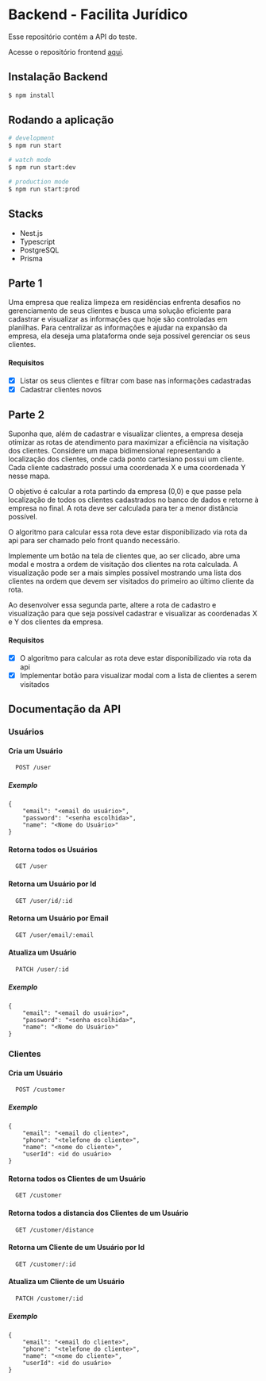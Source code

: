 # Backend - Facilita Jurídico

Esse repositório contém a API do teste.

Acesse o repositório frontend [aqui](https://github.com/brunompe/sparclean-frontend).

## Instalação Backend

```bash
$ npm install
```

## Rodando a aplicação

```bash
# development
$ npm run start

# watch mode
$ npm run start:dev

# production mode
$ npm run start:prod
```

## Stacks

- Nest.js
- Typescript
- PostgreSQL
- Prisma

## Parte 1

Uma empresa que realiza limpeza em residências enfrenta desafios no gerenciamento de seus clientes e busca uma solução eficiente para cadastrar e visualizar as informações que hoje são controladas em planilhas. Para centralizar as informações e ajudar na expansão da empresa, ela deseja uma plataforma onde seja possível gerenciar os seus clientes.

#### Requisitos

- [x] Listar os seus clientes e filtrar com base nas informações cadastradas
- [x] Cadastrar clientes novos

## Parte 2

Suponha que, além de cadastrar e visualizar clientes, a empresa deseja otimizar as rotas de atendimento para maximizar a eficiência na visitação dos clientes. Considere um mapa bidimensional representando a localização dos clientes, onde cada ponto cartesiano possui um cliente. Cada cliente cadastrado possui uma coordenada X e uma coordenada Y nesse mapa.

O objetivo é calcular a rota partindo da empresa (0,0) e que passe pela localização de todos os clientes cadastrados no banco de dados e retorne à empresa no final. A rota deve ser calculada para ter a menor distância possível.

O algoritmo para calcular essa rota deve estar disponibilizado via rota da api para ser chamado pelo front quando necessário.

Implemente um botão na tela de clientes que, ao ser clicado, abre uma modal e mostra a ordem de visitação dos clientes na rota calculada. A visualização pode ser a mais simples possível mostrando uma lista dos clientes na ordem que devem ser visitados do primeiro ao último cliente da rota.

Ao desenvolver essa segunda parte, altere a rota de cadastro e visualização para que seja possível cadastrar e visualizar as coordenadas X e Y dos clientes da empresa.

#### Requisitos

- [x] O algoritmo para calcular as rota deve estar disponibilizado via rota da api
- [x] Implementar botão para visualizar modal com a lista de clientes a serem visitados

## Documentação da API

### Usuários

#### Cria um Usuário

```http
  POST /user
```

##### Exemplo

```
{
    "email": "<email do usuário>",
    "password": "<senha escolhida>",
    "name": "<Nome do Usuário>"
}
```

#### Retorna todos os Usuários

```http
  GET /user
```

#### Retorna um Usuário por Id

```http
  GET /user/id/:id
```

#### Retorna um Usuário por Email

```http
  GET /user/email/:email
```

#### Atualiza um Usuário

```http
  PATCH /user/:id
```

##### Exemplo

```
{
    "email": "<email do usuário>",
    "password": "<senha escolhida>",
    "name": "<Nome do Usuário>"
}
```

### Clientes

#### Cria um Usuário

```http
  POST /customer
```

##### Exemplo

```
{
    "email": "<email do cliente>",
    "phone": "<telefone do cliente>",
    "name": "<nome do cliente>",
    "userId": <id do usuário>
}
```

#### Retorna todos os Clientes de um Usuário

```http
  GET /customer
```

#### Retorna todos a distancia dos Clientes de um Usuário

```http
  GET /customer/distance
```

#### Retorna um Cliente de um Usuário por Id

```http
  GET /customer/:id
```

#### Atualiza um Cliente de um Usuário

```http
  PATCH /customer/:id
```

##### Exemplo

```
{
    "email": "<email do cliente>",
    "phone": "<telefone do cliente>",
    "name": "<nome do cliente>",
    "userId": <id do usuário>
}
```
